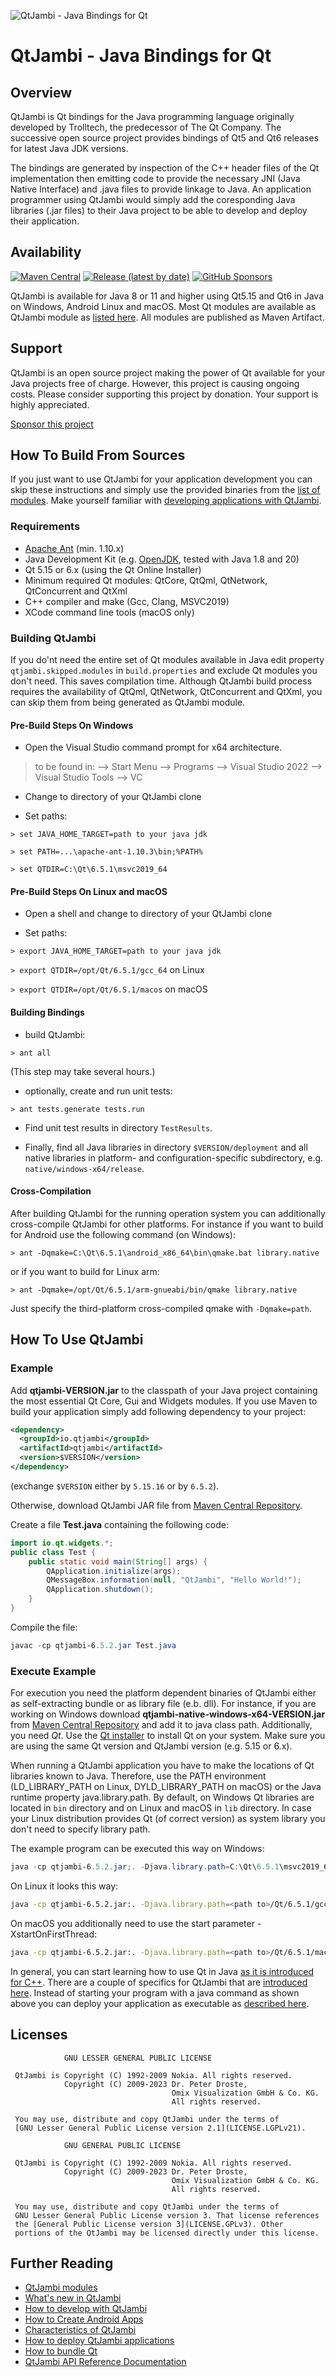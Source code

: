![QtJambi - Java Bindings for Qt](https://github.com/OmixVisualization/qtjambi/raw/master/www/images/QtJambi_eyecatcher.png "QtJambi - Java Bindings for Qt")

# QtJambi - Java Bindings for Qt

## Overview

QtJambi is Qt bindings for the Java programming language originally developed by Trolltech, the predecessor of The Qt Company. 
The successive open source project provides bindings of Qt5 and Qt6 releases for latest Java JDK versions.

The bindings are generated by inspection of the C++ header files of the Qt implementation then emitting code to provide the 
necessary JNI (Java Native Interface) and .java files to provide linkage to Java. An application programmer using QtJambi 
would simply add the coresponding Java libraries (.jar files) to their Java project to be able to develop and deploy their application.

## Availability

[![Maven Central](https://maven-badges.herokuapp.com/maven-central/io.qtjambi/qtjambi/badge.svg)](https://search.maven.org/artifact/io.qtjambi/qtjambi)
[![Release (latest by date)](https://img.shields.io/github/v/release/OmixVisualization/qtjambi)](https://github.com/OmixVisualization/qtjambi/releases)
[![GitHub Sponsors](https://img.shields.io/github/sponsors/OmixVisualization)](https://github.com/sponsors/OmixVisualization)

QtJambi is available for Java 8 or 11 and higher using Qt5.15 and Qt6 in Java on Windows, Android Linux and macOS. 
Most Qt modules are available as QtJambi module as [listed here](www/Modules.md). All modules are published as Maven Artifact.

## Support

QtJambi is an open source project making the power of Qt available for your Java projects free of charge. However, this project is causing ongoing costs. 
Please consider supporting this project by donation. Your support is highly appreciated.

[Sponsor this project](https://github.com/sponsors/OmixVisualization)

## How To Build From Sources

If you just want to use QtJambi for your application development you can skip these instructions 
and simply use the provided binaries from the [list of modules](www/Modules.md).
Make yourself familiar with [developing applications with QtJambi](www/How-to-develop-Qt-in-Java.md).

### Requirements
* [Apache Ant](https://ant.apache.org/) (min. 1.10.x)
* Java Development Kit (e.g. [OpenJDK](https://adoptopenjdk.net/), tested with Java 1.8 and 20)
* Qt 5.15 or 6.x (using the Qt Online Installer)
* Minimum required Qt modules: QtCore, QtQml, QtNetwork, QtConcurrent and QtXml
* C++ compiler and make (Gcc, Clang, MSVC2019)
* XCode command line tools (macOS only)

### Building QtJambi
If you do'nt need the entire set of Qt modules available in Java edit property `qtjambi.skipped.modules` in `build.properties` and exclude Qt modules you don't need.
This saves compilation time. Although QtJambi build process requires the availability of QtQml, QtNetwork, QtConcurrent and QtXml, you can skip them from being generated as QtJambi module.

#### Pre-Build Steps On Windows
* Open the Visual Studio command prompt for x64 architecture.
> to be found in: --> Start Menu --> Programs --> Visual Studio 2022 --> Visual Studio Tools --> VC

* Change to directory of your QtJambi clone

* Set paths:

`> set JAVA_HOME_TARGET=path to your java jdk`

`> set PATH=...\apache-ant-1.10.3\bin;%PATH%`

`> set QTDIR=C:\Qt\6.5.1\msvc2019_64`

#### Pre-Build Steps On Linux and macOS

* Open a shell and change to directory of your QtJambi clone

* Set paths:

`> export JAVA_HOME_TARGET=path to your java jdk`

`> export QTDIR=/opt/Qt/6.5.1/gcc_64` on Linux

`> export QTDIR=/opt/Qt/6.5.1/macos` on macOS

#### Building Bindings

* build QtJambi:

`> ant all`

(This step may take several hours.)

* optionally, create and run unit tests:

`> ant tests.generate tests.run`

* Find unit test results in directory `TestResults`.

* Finally, find all Java libraries in directory `$VERSION/deployment` and all native libraries in platform- and configuration-specific subdirectory, e.g. `native/windows-x64/release`.

#### Cross-Compilation

After building QtJambi for the running operation system you can additionally cross-compile QtJambi for other platforms.
For instance if you want to build for Android use the following command (on Windows):

`> ant -Dqmake=C:\Qt\6.5.1\android_x86_64\bin\qmake.bat library.native`

or if you want to build for Linux arm:

`> ant -Dqmake=/opt/Qt/6.5.1/arm-gnueabi/bin/qmake library.native`

Just specify the third-platform cross-compiled qmake with `-Dqmake=path`.

## How To Use QtJambi

### Example

Add **qtjambi-VERSION.jar** to the classpath of your Java project containing the most 
essential Qt Core, Gui and Widgets modules. If you use Maven to build your application simply add following dependency
to your project:

```xml
<dependency>
  <groupId>io.qtjambi</groupId>
  <artifactId>qtjambi</artifactId>
  <version>$VERSION</version>
</dependency>
```
(exchange `$VERSION` either by `5.15.16` or by `6.5.2`).

Otherwise, download QtJambi JAR file from [Maven Central Repository](https://search.maven.org/artifact/io.qtjambi/qtjambi/).

Create a file **Test.java** containing the following code:

```java
import io.qt.widgets.*;
public class Test {
    public static void main(String[] args) {
        QApplication.initialize(args);
        QMessageBox.information(null, "QtJambi", "Hello World!");
        QApplication.shutdown();
    }
}
```

Compile the file:

``` powershell
javac -cp qtjambi-6.5.2.jar Test.java
```

### Execute Example

For execution you need the platform dependent binaries of QtJambi either as self-extracting bundle or as library file (e.b. dll). 
For instance, if you are working on Windows download **qtjambi-native-windows-x64-VERSION.jar**
from [Maven Central Repository](https://search.maven.org/artifact/io.qtjambi/qtjambi-native-windows-x64/) and add it to java class path. 
Additionally, you need *Qt*. Use the [Qt installer](https://www.qt.io/download-qt-installer) to install Qt on your system. Make sure you are using the same Qt version and QtJambi version (e.g. 5.15 or 6.x).

When running a QtJambi application you have to make the locations of Qt libraries known to Java.
Therefore, use the PATH environment (LD_LIBRARY_PATH on Linux, DYLD_LIBRARY_PATH on macOS) 
or the Java runtime property java.library.path. 
By default, on Windows Qt libraries are located in `bin` directory and on Linux and macOS in `lib` directory.
In case your Linux distribution provides Qt (of correct version) as system library you don't need to specify library path.

The example program can be executed this way on Windows:
``` powershell
java -cp qtjambi-6.5.2.jar;. -Djava.library.path=C:\Qt\6.5.1\msvc2019_64\bin Test
```
On Linux it looks this way:
``` bash
java -cp qtjambi-6.5.2.jar:. -Djava.library.path=<path to>/Qt/6.5.1/gcc_64/lib Test
```
On macOS you additionally need to use the start parameter -XstartOnFirstThread:
``` bash
java -cp qtjambi-6.5.2.jar:. -Djava.library.path=<path to>/Qt/6.5.1/macos/lib -XstartOnFirstThread Test
```
In general, you can start learning how to use Qt in Java [as it is introduced for C++](https://doc.qt.io/qt-6/gettingstarted.html#create-your-first-applications). 
There are a couple of specifics for QtJambi that are [introduced here](/www/Characteristics-of-QtJambi.md). 
Instead of starting your program with a java command as shown above you can deploy your application as executable as [described here](/www/How-to-deploy-QtJambi-applications.md).

## Licenses

```
            GNU LESSER GENERAL PUBLIC LICENSE

 QtJambi is Copyright (C) 1992-2009 Nokia. All rights reserved.
            Copyright (C) 2009-2023 Dr. Peter Droste, 
                                    Omix Visualization GmbH & Co. KG. 
                                    All rights reserved.

 You may use, distribute and copy QtJambi under the terms of
 [GNU Lesser General Public License version 2.1](LICENSE.LGPLv21).
```

```
            GNU GENERAL PUBLIC LICENSE

 QtJambi is Copyright (C) 1992-2009 Nokia. All rights reserved.
            Copyright (C) 2009-2023 Dr. Peter Droste, 
                                    Omix Visualization GmbH & Co. KG. 
                                    All rights reserved.

 You may use, distribute and copy QtJambi under the terms of
 GNU Lesser General Public License version 3. That license references
 the [General Public License version 3](LICENSE.GPLv3). Other
 portions of the QtJambi may be licensed directly under this license.
```


## Further Reading

* [QtJambi modules](www/Modules.md)
* [What's new in QtJambi](www/Whats-New.md)
* [How to develop with QtJambi](www/How-to-develop-Qt-in-Java.md)
* [How to Create Android Apps](www/Android.md)
* [Characteristics of QtJambi](www/Characteristics-of-QtJambi.md)
* [How to deploy QtJambi applications](www/How-to-deploy-QtJambi-applications.md)
* [How to bundle Qt](www/How-to-bundle-Qt-libraries.md)
* [QtJambi API Reference Documentation](https://doc.qtjambi.io/latest)
